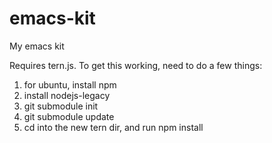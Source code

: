 # emacs-kit
My emacs kit

Requires tern.js.  To get this working, need to do a few things:
1) for ubuntu, install npm
2) install nodejs-legacy
3) git submodule init
4) git submodule update
5) cd into the new tern dir, and run npm install
